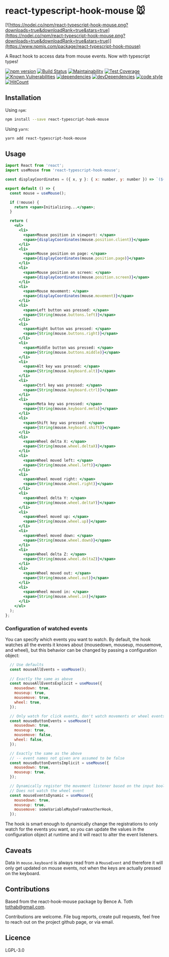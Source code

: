 # react-typescript-hook-mouse :mouse:

[![https://nodei.co/npm/react-typescript-hook-mouse.png?downloads=true&downloadRank=true&stars=true](https://nodei.co/npm/react-typescript-hook-mouse.png?downloads=true&downloadRank=true&stars=true)](https://www.npmjs.com/package/react-typescript-hook-mouse)

A React hook to access data from mouse events. Now with typescript types!

[![npm version](https://badge.fury.io/js/react-typescript-hook-mouse.svg)](https://badge.fury.io/js/react-typescript-hook-mouse) [![Build Status](https://travis-ci.org/Tootoot222/react-typescript-hook-mouse.png?branch=master)](https://travis-ci.org/Tootoot222/react-typescript-hook-mouse) [![Maintainability](https://api.codeclimate.com/v1/badges/06e8585ed51f0cf7a45d/maintainability)](https://codeclimate.com/github/Tootoot222/react-typescript-hook-mouse/maintainability) [![Test Coverage](https://api.codeclimate.com/v1/badges/06e8585ed51f0cf7a45d/test_coverage)](https://codeclimate.com/github/Tootoot222/react-typescript-hook-mouse/test_coverage) [![Known Vulnerabilities](https://snyk.io/test/github/Tootoot222/react-typescript-hook-mouse/badge.svg?targetFile=package.json)](https://snyk.io/test/github/Tootoot222/react-typescript-hook-mouse?targetFile=package.json) [![dependencies](https://david-dm.org/Tootoot222/react-typescript-hook-mouse.svg)](https://david-dm.org/Tootoot222/react-typescript-hook-mouse) [![devDependencies](https://david-dm.org/Tootoot222/react-typescript-hook-mouse/dev-status.svg)](https://david-dm.org/Tootoot222/react-typescript-hook-mouse?type=dev) [![code style](https://img.shields.io/badge/code%20style-Airbnb-brightgreen?logo=airbnb)](https://github.com/iamturns/eslint-config-airbnb-typescript) [![HitCount](http://hits.dwyl.io/Tootoot222/react-typescript-hook-mouse.svg)](http://hits.dwyl.io/Tootoot222/react-typescript-hook-mouse)


## Installation

Using `npm`:

```sh
npm install --save react-typescript-hook-mouse
```

Using `yarn`:

```sh
yarn add react-typescript-hook-mouse
```

## Usage

```jsx
import React from 'react';
import useMouse from 'react-typescript-hook-mouse';

const displayCoordinates = ({ x, y }: { x: number, y: number }) => `(${String(x)}, ${String(y)})`;

export default () => {
  const mouse = useMouse();

  if (!mouse) {
    return <span>Initializing...</span>;
  }

  return (
    <ul>
      <li>
        <span>Mouse position in viewport: </span>
        <span>{displayCoordinates(mouse.position.client)}</span>
      </li>
      <li>
        <span>Mouse position on page: </span>
        <span>{displayCoordinates(mouse.position.page)}</span>
      </li>
      <li>
        <span>Mouse position on screen: </span>
        <span>{displayCoordinates(mouse.position.screen)}</span>
      </li>
      <li>
        <span>Mouse movement: </span>
        <span>{displayCoordinates(mouse.movement)}</span>
      </li>
      <li>
        <span>Left button was pressed: </span>
        <span>{String(mouse.buttons.left)}</span>
      </li>
      <li>
        <span>Right button was pressed: </span>
        <span>{String(mouse.buttons.right)}</span>
      </li>
      <li>
        <span>Middle button was pressed: </span>
        <span>{String(mouse.buttons.middle)}</span>
      </li>
      <li>
        <span>Alt key was pressed: </span>
        <span>{String(mouse.keyboard.alt)}</span>
      </li>
      <li>
        <span>Ctrl key was pressed: </span>
        <span>{String(mouse.keyboard.ctrl)}</span>
      </li>
      <li>
        <span>Meta key was pressed: </span>
        <span>{String(mouse.keyboard.meta)}</span>
      </li>
      <li>
        <span>Shift key was pressed: </span>
        <span>{String(mouse.keyboard.shift)}</span>
      </li>
      <li>
        <span>Wheel delta X: </span>
        <span>{String(mouse.wheel.deltaX)}</span>
      </li>
      <li>
        <span>Wheel moved left: </span>
        <span>{String(mouse.wheel.left)}</span>
      </li>
      <li>
        <span>Wheel moved right: </span>
        <span>{String(mouse.wheel.right)}</span>
      </li>
      <li>
        <span>Wheel delta Y: </span>
        <span>{String(mouse.wheel.deltaY)}</span>
      </li>
      <li>
        <span>Wheel moved up: </span>
        <span>{String(mouse.wheel.up)}</span>
      </li>
      <li>
        <span>Wheel moved down: </span>
        <span>{String(mouse.wheel.down)}</span>
      </li>
      <li>
        <span>Wheel delta Z: </span>
        <span>{String(mouse.wheel.deltaZ)}</span>
      </li>
      <li>
        <span>Wheel moved out: </span>
        <span>{String(mouse.wheel.out)}</span>
      </li>
      <li>
        <span>Wheel moved in: </span>
        <span>{String(mouse.wheel.in)}</span>
      </li>
    </ul>
  );
};

```

### Configuration of watched events

You can specify which events you want to watch. By default, the hook watches all the events it knows about (mousedown, mouseup, mousemove, and wheel), but this behavior can be changed by passing a configuration object:
```jsx
  // Use defaults
  const mouseAllEvents = useMouse();
  
  // Exactly the same as above
  const mouseAllEventsExplicit = useMouse({
    mousedown: true,
    mouseup: true,
    mousemove: true,
    wheel: true,
  });

  // Only watch for click events, don't watch movements or wheel events
  const mouseButtonEvents = useMouse({
    mousedown: true,
    mouseup: true,
    mousemove: false,
    wheel: false,
  });

  // Exactly the same as the above
  // -- event names not given are assumed to be false
  const mouseButtonEventsImplicit = useMouse({
    mousedown: true,
    mouseup: true,
  });

  // Dynamically register the movement listener based on the input boolean value
  // Does not watch the wheel event
  const mouseEventsDynamic = useMouse({
    mousedown: true,
    mouseup: true,
    mousemove: someVariableMaybeFromAnotherHook,
  });
```

The hook is smart enough to dynamically change the registrations to only watch for the events you want, so you can update the values in the configuration object at runtime and it will react to alter the event listeners.

## Caveats

Data in `mouse.keyboard` is always read from a `MouseEvent` and therefore it will only get updated on mouse events, not when the keys are actually pressed on the keyboard.

## Contributions

Based from the react-hook-mouse package by Bence A. Toth <tothab@gmail.com>.

Contributions are welcome. File bug reports, create pull requests, feel free to reach out on the project github page, or via email.

## Licence

LGPL-3.0
